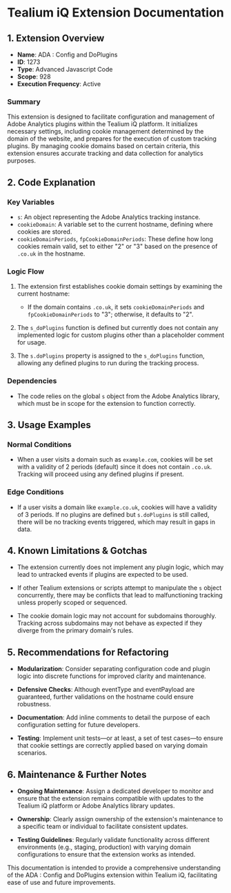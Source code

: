 # Tealium iQ Extension Documentation

## 1. Extension Overview

- **Name**: ADA : Config and DoPlugins
- **ID**: 1273
- **Type**: Advanced Javascript Code
- **Scope**: 928
- **Execution Frequency**: Active

### Summary
This extension is designed to facilitate configuration and management of Adobe Analytics plugins within the Tealium iQ platform. It initializes necessary settings, including cookie management determined by the domain of the website, and prepares for the execution of custom tracking plugins. By managing cookie domains based on certain criteria, this extension ensures accurate tracking and data collection for analytics purposes.

## 2. Code Explanation

### Key Variables
- `s`: An object representing the Adobe Analytics tracking instance.
- `cookieDomain`: A variable set to the current hostname, defining where cookies are stored.
- `cookieDomainPeriods`, `fpCookieDomainPeriods`: These define how long cookies remain valid, set to either "2" or "3" based on the presence of `.co.uk` in the hostname.

### Logic Flow
1. The extension first establishes cookie domain settings by examining the current hostname:
   - If the domain contains `.co.uk`, it sets `cookieDomainPeriods` and `fpCookieDomainPeriods` to "3"; otherwise, it defaults to "2".
  
2. The `s_doPlugins` function is defined but currently does not contain any implemented logic for custom plugins other than a placeholder comment for usage. 

3. The `s.doPlugins` property is assigned to the `s_doPlugins` function, allowing any defined plugins to run during the tracking process.

### Dependencies
- The code relies on the global `s` object from the Adobe Analytics library, which must be in scope for the extension to function correctly.

## 3. Usage Examples

### Normal Conditions
- When a user visits a domain such as `example.com`, cookies will be set with a validity of 2 periods (default) since it does not contain `.co.uk`. Tracking will proceed using any defined plugins if present.

### Edge Conditions
- If a user visits a domain like `example.co.uk`, cookies will have a validity of 3 periods. If no plugins are defined but `s.doPlugins` is still called, there will be no tracking events triggered, which may result in gaps in data.

## 4. Known Limitations & Gotchas

- The extension currently does not implement any plugin logic, which may lead to untracked events if plugins are expected to be used.
  
- If other Tealium extensions or scripts attempt to manipulate the `s` object concurrently, there may be conflicts that lead to malfunctioning tracking unless properly scoped or sequenced.
  
- The cookie domain logic may not account for subdomains thoroughly. Tracking across subdomains may not behave as expected if they diverge from the primary domain's rules.

## 5. Recommendations for Refactoring

- **Modularization**: Consider separating configuration code and plugin logic into discrete functions for improved clarity and maintenance.
  
- **Defensive Checks**: Although eventType and eventPayload are guaranteed, further validations on the hostname could ensure robustness.
  
- **Documentation**: Add inline comments to detail the purpose of each configuration setting for future developers.

- **Testing**: Implement unit tests—or at least, a set of test cases—to ensure that cookie settings are correctly applied based on varying domain scenarios.

## 6. Maintenance & Further Notes

- **Ongoing Maintenance**: Assign a dedicated developer to monitor and ensure that the extension remains compatible with updates to the Tealium iQ platform or Adobe Analytics library updates.

- **Ownership**: Clearly assign ownership of the extension's maintenance to a specific team or individual to facilitate consistent updates.

- **Testing Guidelines**: Regularly validate functionality across different environments (e.g., staging, production) with varying domain configurations to ensure that the extension works as intended.

This documentation is intended to provide a comprehensive understanding of the ADA : Config and DoPlugins extension within Tealium iQ, facilitating ease of use and future improvements.